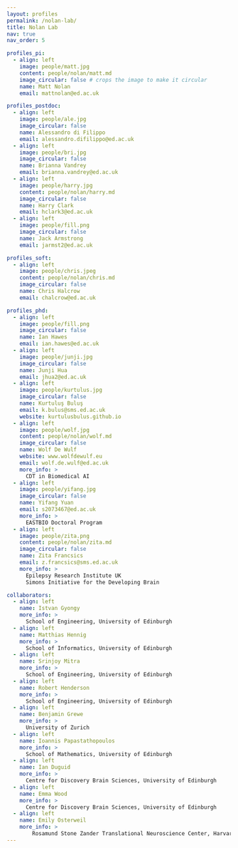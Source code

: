 ```yaml
---
layout: profiles
permalink: /nolan-lab/
title: Nolan Lab
nav: true
nav_order: 5

profiles_pi:
  - align: left
    image: people/matt.jpg
    content: people/nolan/matt.md
    image_circular: false # crops the image to make it circular
    name: Matt Nolan
    email: mattnolan@ed.ac.uk

profiles_postdoc:
  - align: left
    image: people/ale.jpg
    image_circular: false
    name: Alessandro di Filippo
    email: alessandro.difilippo@ed.ac.uk
  - align: left
    image: people/bri.jpg
    image_circular: false
    name: Brianna Vandrey
    email: brianna.vandrey@ed.ac.uk
  - align: left
    image: people/harry.jpg
    content: people/nolan/harry.md
    image_circular: false
    name: Harry Clark
    email: hclark3@ed.ac.uk
  - align: left
    image: people/fill.png
    image_circular: false
    name: Jack Armstrong
    email: jarmst2@ed.ac.uk

profiles_soft:
  - align: left
    image: people/chris.jpeg
    content: people/nolan/chris.md
    image_circular: false
    name: Chris Halcrow
    email: chalcrow@ed.ac.uk

profiles_phd:
  - align: left
    image: people/fill.png
    image_circular: false
    name: Ian Hawes
    email: ian.hawes@ed.ac.uk
  - align: left
    image: people/junji.jpg
    image_circular: false
    name: Junji Hua
    email: jhua2@ed.ac.uk
  - align: left
    image: people/kurtulus.jpg
    image_circular: false
    name: Kurtuluş Buluş
    email: k.bulus@sms.ed.ac.uk
    website: kurtulusbulus.github.io
  - align: left
    image: people/wolf.jpg
    content: people/nolan/wolf.md
    image_circular: false
    name: Wolf De Wulf
    website: www.wolfdewulf.eu
    email: wolf.de.wulf@ed.ac.uk
    more_info: >
      CDT in Biomedical AI
  - align: left
    image: people/yifang.jpg
    image_circular: false
    name: Yifang Yuan
    email: s2073467@ed.ac.uk
    more_info: >
      EASTBIO Doctoral Program
  - align: left
    image: people/zita.png
    content: people/nolan/zita.md
    image_circular: false
    name: Zita Francsics
    email: z.francsics@sms.ed.ac.uk
    more_info: >
      Epilepsy Research Institute UK
      Simons Initiative for the Developing Brain

collaborators:
  - align: left
    name: Istvan Gyongy
    more_info: >
      School of Engineering, University of Edinburgh
  - align: left
    name: Matthias Hennig
    more_info: >
      School of Informatics, University of Edinburgh
  - align: left
    name: Srinjoy Mitra
    more_info: >
      School of Engineering, University of Edinburgh
  - align: left
    name: Robert Henderson
    more_info: >
      School of Engineering, University of Edinburgh
  - align: left
    name: Benjamin Grewe
    more_info: >
      University of Zurich
  - align: left
    name: Ioannis Papastathopoulos
    more_info: >
      School of Mathematics, University of Edinburgh
  - align: left
    name: Ian Duguid
    more_info: >
      Centre for Discovery Brain Sciences, University of Edinburgh
  - align: left
    name: Emma Wood
    more_info: >
      Centre for Discovery Brain Sciences, University of Edinburgh
  - align: left
    name: Emily Osterweil
    more_info: >
        Rosamund Stone Zander Translational Neuroscience Center, Harvard Medical School
---
```

